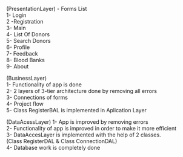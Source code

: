  (PresentationLayer) - Forms List                                                                   
1- Login                                                                         
2 -Registration                                                                 
3- Main                                                                    
4- List Of Donors                                                     
5- Search Donors                                                       
6- Profile                                                                              
7- Feedback                                                                                  
8- Blood Banks                                                                             
9- About                                                                                                

(BusinessLayer)                                                                                             
1- Functionality of app is done                                                                                
2- 2 layers of 3-tier architecture done by removing all errors                                                                       
3- Connections of forms                                                                                             
4- Project flow   
5- Class RegisterBAL is implemented in Aplication Layer

(DataAcessLayer)
1- App is improved by removing errors                                                          
2- Functionality of app is improved in order to make it more efficient                                             
3- DataAccesLayer is implemented with the help of 2 classes.                                                 
(Class RegisterDAL & Class ConnectionDAL)                                                  
4- Database work is completely done                                                           
